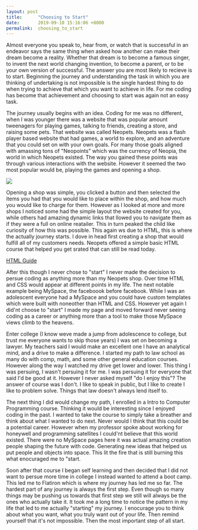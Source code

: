 ```yaml
---
layout: post
title:      "Choosing to Start"
date:       2019-09-10 15:16:06 +0000
permalink:  choosing_to_start
---
```



Almost everyone you speak to, hear from, or watch that is successful in an endeavor says the same thing when asked how another can make their dream become a reality. Whether that dream is to become a famous singer, to invent the next world changing invention, to become a parent, or to be your own version of successful. The answer you are most likely to recieve is to start. Beginning the journey and understanding the task in which you are thinking of undertaking is not impossible is the single hardest thing to do when trying to achieve that which you want to achieve in life. For me coding has become that achievement and choosing to start was again not an easy task.

The journey usually begins with an idea. Coding for me was no different, when I was younger there was a website that was popular amount tweenagers for playing games, talking to friends, creating a store, and raising some pets. That website was called Neopets. Neopets was a flash player based website that had games, a world to explore, and an adventure that you could set on with your own goals. For many those goals aligned with amassing tons of "Neopoints" which was the currency of Neopia, the world in which Neopets existed. The way you gained these points was through various interactions with the website. However it seemed the two most popular would be, playing the games and opening a shop. 

<img src='http://images.neopets.com/template_images/wocky_pirate_jumping.gif'>

Opening a shop was simple, you clicked a button and then selected the items you had that you would like to place within the shop, and how much you would like to charge for them. However as I looked at more and more shops I noticed some had the simple layout the website created for you, while others had amazing dynamic links that llowed you to navigate them as if they were a full on online reatailer. This in turn peaked the child like curiosity of how this was possible. This again ws due to HTML, this is where the actually journey starts. I dove in head first creating a shop that would fulfill all of my customers needs. Neopets offered a simple basic HTML course that helped you get srated that can still be read today.

[HTML Guide](http://www.neopets.com/help/html1.phtmlhttp://)

After this though I never chose to "start" I never made the decision to persue coding as anything more than my Neopets shop. Over time HTML and CSS would appear at different points in my life. The next notable example being MySpace, the faceboook before facebook. While I was an adolescent everyone had a MySpace and you could have custom templates which were built with noneother than HTML and CSS. However yet again I did'nt choose to "start" I made my page and moved forward never seeing coding as a career or anything more than a tool to make those MySpace views climb to the heavens.

Enter college (I know weve made a jump from adolescence to college, but trust me everyone wants to skip those years) I was set on becoming a lawyer. My teachers said I would make an excellent one I have an analytical mind, and a drive to make a difference. I started my path to law school as many do with comp, math, and some other general education courses. However along the way I watched my drive get lower and lower. This thing I was persuing, I wasn't persuing it for me. I was persuing it for everyone that said I'd be good at it. However I never asked myself "do I enjoy this"? The answer of course was I don't. I like to speak in public, but I like to create I like to problem solve. Things that law doesn't always lend itself to. 

The next thing I did would change my path, I enrolled in a Intro to Computer Programming course. Thinking it would be interesting since I enjoyed coding in the past. I wanted to take the course to simply take a breather and think about what I wanted to do next. Never would I think that this could be a potential career. However when my professor spoke about working for honeywell and programming satellites I could'nt believe that this world existed. There were no MySpace pages here it was actual amazing creation people shaping the future with code. Generating new ideas that helped us put people and objects into space. This lit the fire that is still burning this what enocuraged me to "start.

Soon after that course I began self learning and then decided that I did not want to persue more time in college I instead wanted to attend a boot camp. This led me to Flatiron which is where my journey has led me so far. The hardest part of any journey is always the first step. Even though so many things may be pushing us towards that first step we still will always be the ones who actually take it. It took me a long time to notice the pattern in my life that led to me actually "starting" my journey. I enocurage you to think about what you want, what you truly want out of your life. Then remind yourself that it's not impossible. Then the most important step of all start.




